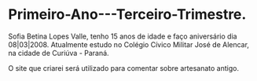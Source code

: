 # Primeiro-Ano---Terceiro-Trimestre.
Sofia Betina Lopes Valle, tenho 15 anos de idade e faço aniversário dia 08|03|2008. Atualmente estudo no Colégio Cívico Militar José de Alencar, na cidade de Curiúva - Paraná. 

O site que criarei será utilizado para comentar sobre artesanato antigo.
